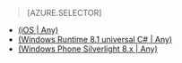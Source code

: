 > [AZURE.SELECTOR]
- [(iOS | Any)](/documentation/articles/mobile-services-ios-handling-conflicts-offline-data)
- [(Windows  Runtime 8.1 universal C# | Any)](/documentation/articles/mobile-services-windows-store-dotnet-handling-conflicts-offline-data)
- [(Windows Phone Silverlight 8.x | Any)](/documentation/articles/mobile-services-windows-phone-handling-conflicts-offline-data)

<!---HONumber=74-->